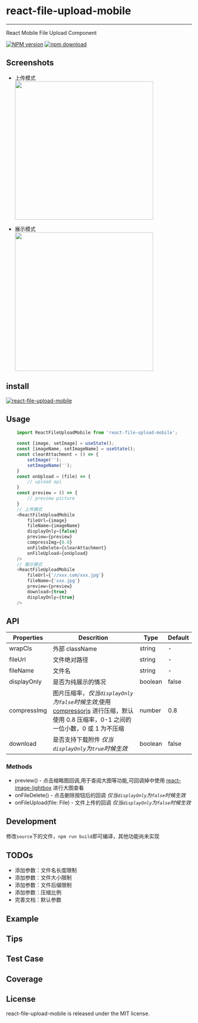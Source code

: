 # react-file-upload-mobile

---

React Mobile File Upload Component

[![NPM version][npm-image]][npm-url]
[![npm download][download-image]][download-url]

[npm-image]: http://img.shields.io/npm/v/react-file-upload-mobile.svg?style=flat-square
[npm-url]: https://www.npmjs.com/package/react-file-upload-mobile
[download-image]: https://img.shields.io/npm/dm/react-file-upload-mobile.svg?style=flat-square
[download-url]: https://www.npmjs.com/package/react-file-upload-mobile

## Screenshots

- 上传模式  
  <img src="https://i.bmp.ovh/imgs/2019/11/20ce1d9429a1b5c7.png" width="375"/>

- 展示模式  
  <img src="https://i.bmp.ovh/imgs/2019/11/f61ecc74c0b22cfe.png" width="375" />

## install

[![react-file-upload-mobile](https://nodei.co/npm/react-file-upload-mobile.png)](https://npmjs.org/package/react-file-upload-mobile)

## Usage

```javascript
    import ReactFileUploadMobile from 'react-file-upload-mobile';

    const [image, setImage] = useState();
    const [imageName, setImageName] = useState();
    const clearAttachment = () => {
        setImage('');
        setImageName('');
    }
    const onUpload = (file) => {
        // upload api
    }
    const preview = () => {
        // preview picture
    }
    // 上传模式
    <ReactFileUploadMobile
        fileUrl={image}
        fileName={imageName}
        displayOnly={false}
        preview={preview}
        compressImg={0.8}
        onFileDelete={clearAttachment}
        onFileUpload={onUpload}
    />
    // 展示模式
    <ReactFileUploadMobile
        fileUrl={'//xxx.com/xxx.jpg'}
        fileName={'xxx.jpg'}
        preview={preview}
        download={true}
        displayOnly={true}
    />
```

## API

| Properties  | Descrition                                                                                                                                                                            | Type    | Default |
| ----------- | ------------------------------------------------------------------------------------------------------------------------------------------------------------------------------------- | ------- | ------- |
| wrapCls     | 外部 className                                                                                                                                                                        | string  | -       |
| fileUrl     | 文件绝对路径                                                                                                                                                                          | string  | -       |
| fileName    | 文件名                                                                                                                                                                                | string  | -       |
| displayOnly | 是否为纯展示的情况                                                                                                                                                                    | boolean | false   |
| compressImg | 图片压缩率，_仅当`displayOnly`为`false`时候生效_,使用 [compressorjs](https://github.com/fengyuanchen/compressorjs) 进行压缩，默认使用 0.8 压缩率，0-1 之间的一位小数，0 或 1 为不压缩 | number  | 0.8     |
| download    | 是否支持下载附件 _仅当`displayOnly`为`true`时候生效_                                                                                                                                  | boolean | false   |

### Methods

- preview() - 点击缩略图回调,用于查阅大图等功能,可回调掉中使用 [react-image-lightbox](https://github.com/frontend-collective/react-image-lightbox) 进行大图查看
- onFileDelete() - 点击删除按钮后的回调 _仅当`displayOnly`为`false`时候生效_
- onFileUpload(file: File) - 文件上传的回调 _仅当`displayOnly`为`false`时候生效_

## Development

修改`source`下的文件，`npm run build`即可编译，其他功能尚未实现

## TODOs

- 添加参数：文件名长度限制
- 添加参数：文件大小限制
- 添加参数：文件后缀限制
- 添加参数：压缩比例
- 完善文档：默认参数

## Example

## Tips

## Test Case

## Coverage

## License

react-file-upload-mobile is released under the MIT license.
